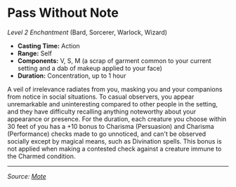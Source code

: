 # Pass Without Note

_Level 2 Enchantment_ (Bard, Sorcerer, Warlock, Wizard)

- **Casting Time:** Action
- **Range:** Self
- **Components:** V, S, M (a scrap of garment common to your current setting and a dab of makeup applied to your face)
- **Duration:** Concentration, up to 1 hour

A veil of irrelevance radiates from you, masking you and your companions from notice in social situations. To casual observers, you appear unremarkable and uninteresting compared to other people in the setting, and they have difficulty recalling anything noteworthy about your appearance or presence. For the duration, each creature you choose within 30 feet of you has a +10 bonus to Charisma (Persuasion) and Charisma (Performance) checks made to go unnoticed, and can't be observed socially except by magical means, such as Divination spells. This bonus is not applied when making a contested check against a creature immune to the Charmed condition.

---

_Source: [Mote](https://github.com/mpanighetti/dnd5e-mote)_

